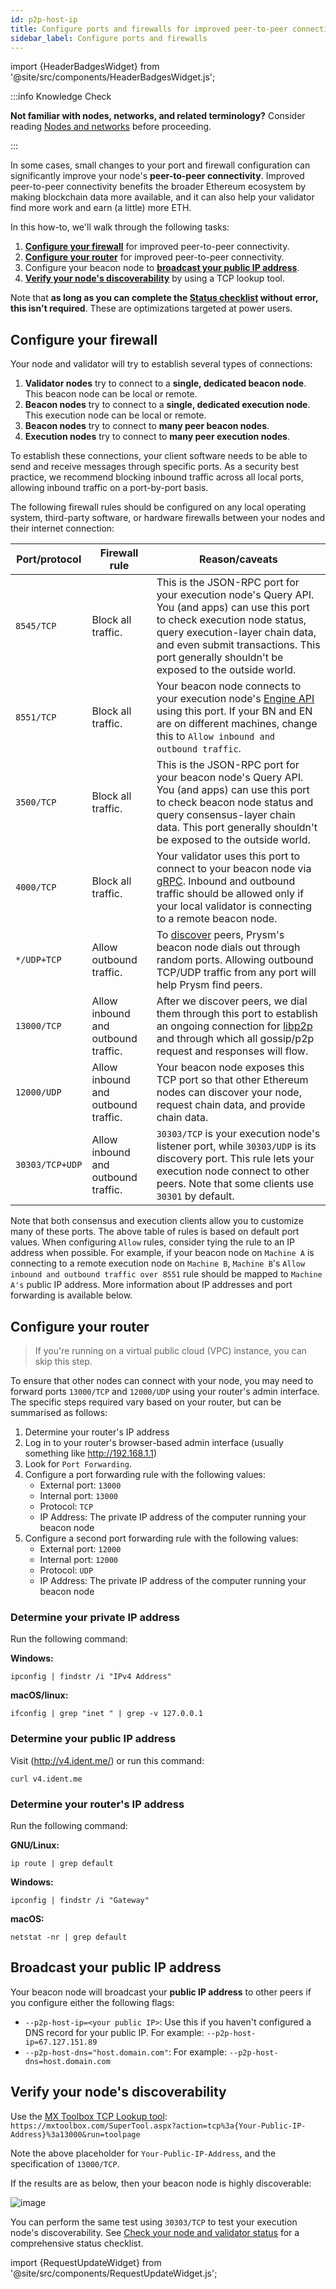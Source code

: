 ```yaml
---
id: p2p-host-ip
title: Configure ports and firewalls for improved peer-to-peer connectivity
sidebar_label: Configure ports and firewalls
---
```


import {HeaderBadgesWidget} from '@site/src/components/HeaderBadgesWidget.js';

<HeaderBadgesWidget commaDelimitedContributors="Nishant,Raul,Mick" lastVerifiedDateString="August 30th, 2022" lastVerifiedVersionString="v3.0.0" />


:::info Knowledge Check

**Not familiar with nodes, networks, and related terminology?** Consider reading [Nodes and networks](../concepts/nodes-networks.md) before proceeding. 

:::

In some cases, small changes to your port and firewall configuration can significantly improve your node's **peer-to-peer connectivity**. Improved peer-to-peer connectivity benefits the broader Ethereum ecosystem by making blockchain data more available, and it can also help your validator find more work and earn (a little) more ETH.

In this how-to, we'll walk through the following tasks:

 1. **[Configure your firewall](#configure-your-firewall)** for improved peer-to-peer connectivity.
 2. **[Configure your router](#configure-your-router)** for improved peer-to-peer connectivity.
 3. Configure your beacon node to **[broadcast your public IP address](#broadcast-your-public-ip-address)**.
 4. **[Verify your node's discoverability](#verify-your-nodes-discoverability)** by using a TCP lookup tool.

Note that **as long as you can complete the [Status checklist](../monitoring/checking-status.md) without error, this isn't required**. These are optimizations targeted at power users.

## Configure your firewall

Your node and validator will try to establish several types of connections:

 1. **Validator nodes** try to connect to a **single, dedicated beacon node**. This beacon node can be local or remote.
 2. **Beacon nodes** try to connect to a **single, dedicated execution node**. This execution node can be local or remote.
 3. **Beacon nodes** try to connect to **many peer beacon nodes**.
 4. **Execution nodes** try to connect to **many peer execution nodes**.

To establish these connections, your client software needs to be able to send and receive messages through specific ports. As a security best practice, we recommend blocking inbound traffic across all local ports, allowing inbound traffic on a port-by-port basis. 

The following firewall rules should be configured on any local operating system, third-party software, or hardware firewalls between your nodes and their internet connection:


| Port/protocol   | Firewall rule                       | Reason/caveats                                                                                                                                                                                                                                                       |
|-----------------|-------------------------------------|----------------------------------------------------------------------------------------------------------------------------------------------------------------------------------------------------------------------------------------------------------------------|
| `8545/TCP`      | Block all traffic.                  | This is the JSON-RPC port for your execution node's Query API. You (and apps) can use this port to check execution node status, query execution-layer chain data, and even submit transactions. This port generally shouldn't be exposed to the outside world.       |
| `8551/TCP`      | Block all traffic.                  | Your beacon node connects to your execution node's [Engine API](https://github.com/ethereum/execution-apis/blob/main/src/engine/specification.md) using this port. If your BN and EN are on different machines, change this to `Allow inbound and outbound traffic`. |
| `3500/TCP`      | Block all traffic.                  | This is the JSON-RPC port for your beacon node's Query API. You (and apps) can use this port to check beacon node status and query consensus-layer chain data. This port generally shouldn't be exposed to the outside world.                                        |
| `4000/TCP`      | Block all traffic.                  | Your validator uses this port to connect to your beacon node via [gRPC](https://grpc.io). Inbound and outbound traffic should be allowed only if your local validator is connecting to a remote beacon node.                                                         |
| `*/UDP+TCP`     | Allow outbound traffic.             | To [discover](https://github.com/ethereum/devp2p/wiki/Discovery-Overview) peers, Prysm's beacon node dials out through random ports. Allowing outbound TCP/UDP traffic from any port will help Prysm find peers.                                                     |
| `13000/TCP`     | Allow inbound and outbound traffic. | After we discover peers, we dial them through this port to establish an ongoing connection for [libp2p](https://libp2p.io/) and through which all gossip/p2p request and responses will flow.                                                                        |
| `12000/UDP`     | Allow inbound and outbound traffic. | Your beacon node exposes this TCP port so that other Ethereum nodes can discover your node, request chain data, and provide chain data.                                                                                                                              |
| `30303/TCP+UDP` | Allow inbound and outbound traffic. | `30303/TCP` is your execution node's listener port, while `30303/UDP` is its discovery port. This rule lets your execution node connect to other peers. Note that some clients use `30301` by default.                                                               |

Note that both consensus and execution clients allow you to customize many of these ports. The above table of rules is based on default port values. When configuring `Allow` rules, consider tying the rule to an IP address when possible. For example, if your beacon node on `Machine A` is connecting to a remote execution node on `Machine B`, `Machine B`'s `Allow inbound and outbound traffic over 8551` rule should be mapped to `Machine A's` public IP address. More information about IP addresses and port forwarding is available below. 


## Configure your router

> If you're running on a virtual public cloud (VPC) instance, you can skip this step.

To ensure that other nodes can connect with your node, you may need to forward ports `13000/TCP` and `12000/UDP` using your router's admin interface. The specific steps required vary based on your router, but can be summarised as follows:

1. Determine your router's IP address
2. Log in to your router's browser-based admin interface (usually something like http://192.168.1.1)
3. Look for `Port Forwarding`.
4. Configure a port forwarding rule with the following values:
    - External port: `13000`
    - Internal port: `13000`
    - Protocol: `TCP`
    - IP Address: The private IP address of the computer running your beacon node
5. Configure a second port forwarding rule with the following values:
    - External port: `12000`
    - Internal port: `12000`
    - Protocol: `UDP`
    - IP Address: The private IP address of the computer running your beacon node


### Determine your private IP address

Run the following command:


**Windows:**
```
ipconfig | findstr /i "IPv4 Address"
```
**macOS/linux:**
```
ifconfig | grep "inet " | grep -v 127.0.0.1
```

### Determine your public IP address

Visit (http://v4.ident.me/) or run this command:

```
curl v4.ident.me
```

### Determine your router's IP address

Run the following command:

**GNU/Linux:**
```
ip route | grep default
```
**Windows:**
```
ipconfig | findstr /i "Gateway"
```
**macOS:**
```
netstat -nr | grep default
```

## Broadcast your public IP address

Your beacon node will broadcast your **public IP address** to other peers if you configure either the following flags:

 - `--p2p-host-ip=<your public IP>`: Use this if you haven't configured a DNS record for your public IP. For example: `--p2p-host-ip=67.127.151.89`
 - `--p2p-host-dns="host.domain.com"`: For example: `--p2p-host-dns=host.domain.com`


## Verify your node's discoverability

Use the [MX Toolbox TCP Lookup tool](https://mxtoolbox.com/SuperTool.aspx?): `https://mxtoolbox.com/SuperTool.aspx?action=tcp%3a{Your-Public-IP-Address}%3a13000&run=toolpage`

Note the above placeholder for `Your-Public-IP-Address`, and the specification of `13000/TCP`.

If the results are as below, then your beacon node is highly discoverable:

![image](https://user-images.githubusercontent.com/2212651/81552111-7c703400-93a0-11ea-83b5-abeebc63c285.png)

You can perform the same test using `30303/TCP` to test your execution node's discoverability. See [Check your node and validator status](../monitoring/checking-status.md) for a comprehensive status checklist.


import {RequestUpdateWidget} from '@site/src/components/RequestUpdateWidget.js';

<RequestUpdateWidget />